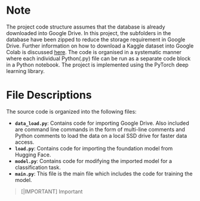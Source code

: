 # Note

The project code structure assumes that the database is already downloaded into Google Drive. In this project, the subfolders in the database have been zipped to reduce the storage requirement in Google Drive. Further information on how to download a Kaggle dataset into Google Colab is discussed [here](https://www.kaggle.com/discussions/general/74235). The code is organised in a systematic manner where each individual Python(.py) file can be run as a separate code block in a Python notebook. The project is implemented using the PyTorch deep learning library.  


# File Descriptions 

The source code is organized into the following files:

-   **`data_load.py`**: Contains code for importing Google Drive. Also included are command line commands in the form of multi-line comments and Python comments to load the data on a local SSD drive for faster data access. 
-   **`load.py`**: Contains code for importing the foundation model from Hugging Face.
-   **`model.py`**: Contains code for modifying the imported model for a classification task.
-   **`main.py`**: This file is the main file which includes the code for training the model.


> [|IMPORTANT]
> Important 
